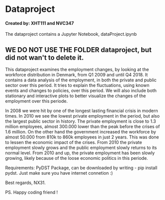 # Dataproject
#### Created by: XHT111 and NVC347

The dataproject contains a Jupyter Notebook, dataProject.ipynb 
## WE DO NOT USE THE FOLDER dataproject, but did not wan't to delete it.

This dataproject examines the employment changes, by looking at the workforce distribution in Denmark, from Q1 2009 and until Q4 2018. 
It contains a data analysis of the employment, in both the private and public sector over this period. It tries to explain the fluctuations, using known events and changes to policies, over this period. We will also include both stationary and interactive plots to better visualize the changes of the employment over this periode.

In 2008 we were hit by one of the longest lasting financial crisis in modern times. In 2010 we see the lowest private employment in the period, but also the largest public sector in history. The private employment is close to 1.3 million employees, almost 300.000 lower than the peak before the crises of 1.6 million. On the other hand the government increased the workforce by almost 50.000 from 810k to 860k employees in just 2 years. This was done to lessen the economic impact of the crises. From 2010 the private employment slowly grows and the public employment slowly returns to its normal level. From 2010 and up, the private employment has been slowly growing, likely because of the loose economic politics in this periode.


Requirements:
PyDST Package, can be downloaded by writing - pip install pydst.
Just make sure you have internet connetion :)

Best regards, NX31.

PS. Happy coding friend !